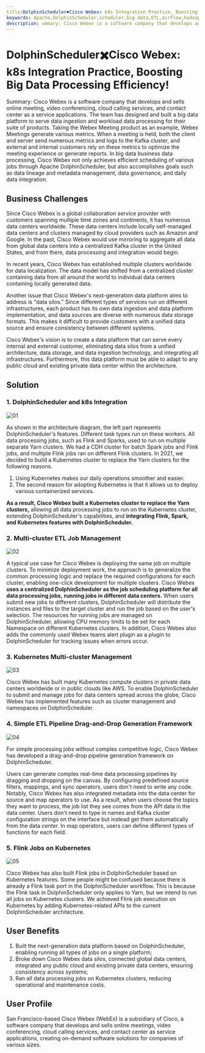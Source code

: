 ```yaml
---
title:DolphinScheduler✖️Cisco Webex: k8s Integration Practice, Boosting Big Data Processing Efficiency!
keywords: Apache,DolphinScheduler,scheduler,big data,ETL,airflow,hadoop,orchestration,dataops,Meetup
description: ummary: Cisco Webex is a software company that develops and sells online meeting...
---
```

# DolphinScheduler✖️Cisco Webex: k8s Integration Practice, Boosting Big Data Processing Efficiency!

Summary: Cisco Webex is a software company that develops and sells online meeting, video conferencing, cloud calling services, and contact center as a service applications. The team has designed and built a big data platform to serve data ingestion and workload data processing for their suite of products. Taking the Webex Meeting product as an example, Webex Meetings generate various metrics. When a meeting is held, both the client and server send numerous metrics and logs to the Kafka cluster, and external and internal customers rely on these metrics to optimize the meeting experience or generate reports. In big data business data processing, Cisco Webex not only achieves efficient scheduling of various jobs through Apache DolphinScheduler, but also accomplishes goals such as data lineage and metadata management, data governance, and daily data integration.

## Business Challenges
Since Cisco Webex is a global collaboration service provider with customers spanning multiple time zones and continents, it has numerous data centers worldwide. These data centers include locally self-managed data centers and clusters managed by cloud providers such as Amazon and Google. In the past, Cisco Webex would use mirroring to aggregate all data from global data centers into a centralized Kafka cluster in the United States, and from there, data processing and integration would begin.

In recent years, Cisco Webex has established multiple clusters worldwide for data localization. The data model has shifted from a centralized cluster containing data from all around the world to individual data centers containing locally generated data.

Another issue that Cisco Webex's next-generation data platform aims to address is "data silos." Since different types of services run on different infrastructures, each product has its own data ingestion and data platform implementation, and data sources are diverse with numerous data storage formats. This makes it difficult to provide customers with a unified data source and ensure consistency between different systems.

Cisco Webex's vision is to create a data platform that can serve every internal and external customer, eliminating data silos from a unified architecture, data storage, and data ingestion technology, and integrating all infrastructures. Furthermore, this data platform must be able to adapt to any public cloud and existing private data center within the architecture.

## Solution

### 1. DolphinScheduler and k8s Integration
![01](/img/2023-03-31/assets01/01.png)



As shown in the architecture diagram, the left part represents DolphinScheduler's features. Different task types run on these workers. All data processing jobs, such as Flink and Sparks, used to run on multiple separate Yarn clusters. We had a CDH cluster for batch Spark jobs and Flink jobs, and multiple Flink jobs ran on different Flink clusters. In 2021, we decided to build a Kubernetes cluster to replace the Yarn clusters for the following reasons.

1. Using Kubernetes makes our daily operations smoother and easier.
2. The second reason for adopting Kubernetes is that it allows us to deploy various containerized services.

**As a result, Cisco Webex built a Kubernetes cluster to replace the Yarn clusters,** allowing all data processing jobs to run on the Kubernetes cluster, extending DolphinScheduler's capabilities, and **integrating Flink, Spark, and Kubernetes features with DolphinScheduler.**

### 2. Multi-cluster ETL Job Management
![02](/img/2023-03-31/assets01/02.png)


A typical use case for Cisco Webex is deploying the same job on multiple clusters. To minimize deployment work, the approach is to generalize the common processing logic and replace the required configurations for each cluster, enabling one-click development for multiple clusters. Cisco Webex **uses a centralized DolphinScheduler as the job scheduling platform for all data processing jobs,** **running jobs in different data centers.** When users submit new jobs to different clusters, DolphinScheduler will distribute the instances and files to the target cluster and run the job based on the user's selection. The resources for running jobs are managed on DolphinScheduler, allowing CPU memory limits to be set for each Namespace on different Kubernetes clusters. In addition, Cisco Webex also adds the commonly used Webex teams alert plugin as a plugin to DolphinScheduler for tracking issues when errors occur.

### 3. Kubernetes Multi-cluster Management

![03](/img/2023-03-31/assets01/03.png)


Cisco Webex has built many Kubernetes compute clusters in private data centers worldwide or in public clouds like AWS. To enable DolphinScheduler to submit and manage jobs for data centers spread across the globe, Cisco Webex has implemented features such as cluster management and namespaces on DolphinScheduler.

### 4. Simple ETL Pipeline Drag-and-Drop Generation Framework

![04](/img/2023-03-31/assets01/04.png)


For simple processing jobs without complex competitive logic, Cisco Webex has developed a drag-and-drop pipeline generation framework on DolphinScheduler.

Users can generate complex real-time data processing pipelines by dragging and dropping on the canvas. By configuring predefined source filters, mappings, and sync operators, users don't need to write any code. Notably, Cisco Webex has also integrated metadata into the data center for source and map operators to use. As a result, when users choose the topics they want to process, the job list they see comes from the API data in the data center. Users don't need to type in names and Kafka cluster configuration strings on the interface but instead get them automatically from the data center. In map operators, users can define different types of functions for each field.

### 5. Flink Jobs on Kubernetes
![05](/img/2023-03-31/assets01/05.png)


Cisco Webex has also built Flink jobs in DolphinScheduler based on Kubernetes features. Some people might be confused because there is already a Flink task port in the DolphinScheduler workflow. This is because the Flink task in DolphinScheduler only applies to Yarn, but we intend to run all jobs on Kubernetes clusters. We achieved Flink job execution on Kubernetes by adding Kubernetes-related APIs to the current DolphinScheduler architecture.


## User Benefits

1. Built the next-generation data platform based on DolphinScheduler, enabling running all types of jobs on a single platform;
2. Broke down Cisco Webex data silos, connected global data centers, integrated any public cloud and existing private data centers, ensuring consistency across systems;
3. Ran all data processing jobs on Kubernetes clusters, reducing operational and maintenance costs.

## User Profile

San Francisco-based Cisco Webex (WebEx) is a subsidiary of Cisco, a software company that develops and sells online meetings, video conferencing, cloud calling services, and contact center as service applications, creating on-demand software solutions for companies of various sizes.


